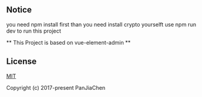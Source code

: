 ## Notice

you need npm install first
than you need install crypto yourselft
use npm run dev to run this project

** This Project is based on vue-element-admin **

## License

[MIT](https://github.com/PanJiaChen/vue-element-admin/blob/master/LICENSE)

Copyright (c) 2017-present PanJiaChen
